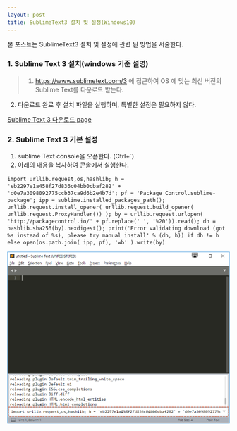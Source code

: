 ```yaml
---
layout: post
title: SublimeText3 설치 및 설정(Windows10)
---
```


본 포스트는 SublimeText3 설치 및 설정에 관련 된 방법을 서술한다.


### 1. Sublime Text 3 설치(windows 기준 설명)
 
> 1.  https://www.sublimetext.com/3 에 접근하여  OS 에 맞는 최신 버전의 Sublime Text를 다운로드 받는다.
  2.  다운로드 완료 후 설치 파일을 실행하며, 특별한 설정은 필요하지 않다.


[Sublime Text 3 다운로드 page](https://www.sublimetext.com/3 "다운로드 Url") 

### 2. Sublime Text 3 기본 설정
1. sublime Text console을 오픈한다. (Ctrl+`)
2. 아래의 내용을 복사하여 콘솔에서 실행한다.

```shell
import urllib.request,os,hashlib; h = 'eb2297e1a458f27d836c04bb0cbaf282' + 'd0e7a3098092775ccb37ca9d6b2e4b7d'; pf = 'Package Control.sublime-package'; ipp = sublime.installed_packages_path(); urllib.request.install_opener( urllib.request.build_opener( urllib.request.ProxyHandler()) ); by = urllib.request.urlopen( 'http://packagecontrol.io/' + pf.replace(' ', '%20')).read(); dh = hashlib.sha256(by).hexdigest(); print('Error validating download (got %s instead of %s), please try manual install' % (dh, h)) if dh != h else open(os.path.join( ipp, pf), 'wb' ).write(by)
```

![Package Controller installation](../images/sublime_install_01.png "title") 

